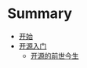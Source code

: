 # Summary


- [开始](./start.md)
- [开源入门](./Getting-Started-with-Open-Source.md)
  - [开源的前世今生](./The-History-of-Open-Source.md)